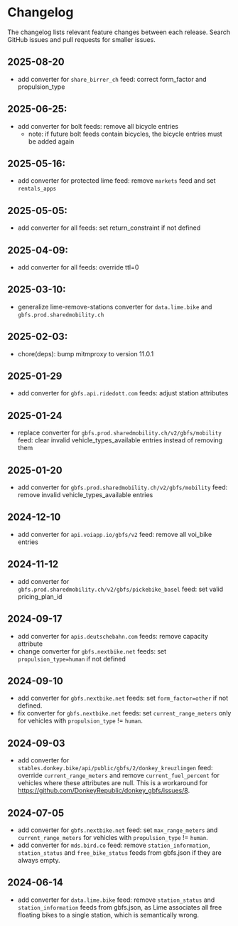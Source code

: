# Changelog

The changelog lists relevant feature changes between each release. Search GitHub issues and pull requests for smaller issues.

## 2025-08-20
- add converter for `share_birrer_ch` feed: correct form_factor and propulsion_type

## 2025-06-25:
- add converter for bolt feeds: remove all bicycle entries
  - note: if future bolt feeds contain bicycles, the bicycle entries must be added again

## 2025-05-16:
- add converter for protected lime feed: remove `markets` feed and set `rentals_apps`

## 2025-05-05:
- add converter for all feeds: set return_constraint if not defined

## 2025-04-09:
- add converter for all feeds: override ttl=0

## 2025-03-10:
- generalize lime-remove-stations converter for `data.lime.bike` and `gbfs.prod.sharedmobility.ch`

## 2025-02-03:
- chore(deps): bump mitmproxy to version 11.0.1

## 2025-01-29
- add converter for `gbfs.api.ridedott.com` feeds: adjust station attributes

## 2025-01-24
- replace converter for `gbfs.prod.sharedmobility.ch/v2/gbfs/mobility` feed: clear invalid vehicle_types_available entries instead of removing them

## 2025-01-20
- add converter for `gbfs.prod.sharedmobility.ch/v2/gbfs/mobility` feed: remove invalid vehicle_types_available entries

## 2024-12-10
- add converter for `api.voiapp.io/gbfs/v2` feed: remove all voi_bike entries

## 2024-11-12
- add converter for `gbfs.prod.sharedmobility.ch/v2/gbfs/pickebike_basel` feed: set valid pricing_plan_id

## 2024-09-17
- add converter for `apis.deutschebahn.com` feeds: remove capacity attribute
- change converter for `gbfs.nextbike.net` feeds: set `propulsion_type=human` if not defined

## 2024-09-10
- add converter for `gbfs.nextbike.net` feeds: set `form_factor=other` if not defined.
- fix converter for `gbfs.nextbike.net` feeds: set `current_range_meters` only for vehicles with `propulsion_type` != `human`.

## 2024-09-03
- add converter for `stables.donkey.bike/api/public/gbfs/2/donkey_kreuzlingen` feed: override `current_range_meters` and remove `current_fuel_percent` for vehicles where these attributes are null. This is a workaround for https://github.com/DonkeyRepublic/donkey_gbfs/issues/8.

##  2024-07-05
- add converter for `gbfs.nextbike.net` feed: set `max_range_meters` and `current_range_meters` for vehicles with `propulsion_type` != `human`.
- add converter for `mds.bird.co` feed: remove `station_information`, `station_status` and `free_bike_status` feeds from gbfs.json if they are always empty.  

## 2024-06-14
- add converter for `data.lime.bike` feed: remove `station_status` and `station_information` feeds from gbfs.json, as Lime associates all free floating bikes to a single station, which is semantically wrong.

